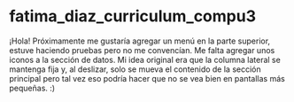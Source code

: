 # fatima_diaz_curriculum_compu3
¡Hola! Próximamente me gustaría agregar un menú en la parte superior, estuve haciendo pruebas pero no me convencían.
Me falta agregar unos iconos a la sección de datos. 
Mi idea original era que la columna lateral se mantenga fija y, al deslizar, solo se mueva el contenido de la sección principal pero tal vez eso podría hacer que no se vea bien en pantallas más pequeñas. 
:)
